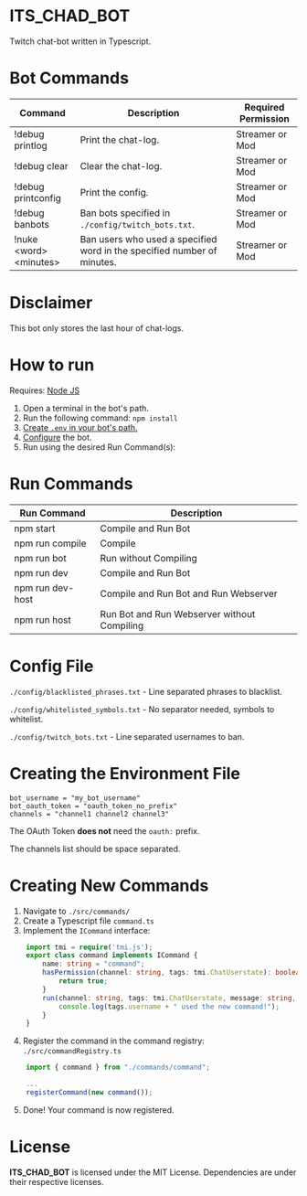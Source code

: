 # ITS_CHAD_BOT
Twitch chat-bot written in Typescript.

# Bot Commands

| Command                  | Description                                                               | Required Permission  |
|--------------------------|---------------------------------------------------------------------------|----------------------|
| !debug printlog          | Print the chat-log.                                                       | Streamer or Mod      |
| !debug clear             | Clear the chat-log.                                                       | Streamer or Mod      |
| !debug printconfig       | Print the config.                                                         | Streamer or Mod      |
| !debug banbots           | Ban bots specified in ```./config/twitch_bots.txt```.                     | Streamer or Mod      |
| !nuke \<word> \<minutes> | Ban users who used a specified word in the specified number of minutes.   | Streamer or Mod      |

# Disclaimer

This bot only stores the last hour of chat-logs.

# How to run
Requires: [Node JS](https://nodejs.org/en/)

1. Open a terminal in the bot's path.
2. Run the following command: ```npm install```
3. [Create ```.env``` in your bot's path.](#config)
4. [Configure](#createcmds) the bot.
4. Run using the desired Run Command(s):

# Run Commands
| Run Command      | Description                                 |
|------------------|---------------------------------------------|
| npm start        | Compile and Run Bot                         |
| npm run compile  | Compile                                     |
| npm run bot      | Run without Compiling                       |
| npm run dev      | Compile and Run Bot                         |
| npm run dev-host | Compile and Run Bot and Run Webserver       |
| npm run host     | Run Bot and Run Webserver without Compiling |

# <a name="config"></a>Config File

```./config/blacklisted_phrases.txt``` - Line separated phrases to blacklist.

```./config/whitelisted_symbols.txt``` - No separator needed, symbols to whitelist.

```./config/twitch_bots.txt``` - Line separated usernames to ban.

# <a name=".env"></a>Creating the Environment File

```
bot_username = "my_bot_username"
bot_oauth_token = "oauth_token_no_prefix"
channels = "channel1 channel2 channel3"
```

The OAuth Token **does not** need the ```oauth:``` prefix.

The channels list should be space separated.

# <a name="createcmds"></a>Creating New Commands

1. Navigate to ```./src/commands/```
2. Create a Typescript file ```command.ts```
3. Implement the ```ICommand``` interface:

```typescript
    import tmi = require('tmi.js');
    export class command implements ICommand {
        name: string = "command";
        hasPermission(channel: string, tags: tmi.ChatUserstate): boolean {
            return true;
        }
        run(channel: string, tags: tmi.ChatUserstate, message: string, commandArgs: string[]): void {
            console.log(tags.username + " used the new command!");
        }
    }
```
4. Register the command in the command registry: ```./src/commandRegistry.ts```

```typescript
    import { command } from "./commands/command";

    ...
    registerCommand(new command());
```

5. Done!  Your command is now registered.

# License
**ITS_CHAD_BOT** is licensed under the MIT License.  Dependencies are under their respective licenses.
